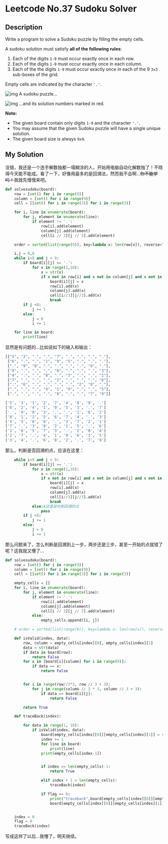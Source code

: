 # Leetcode No.37 Sudoku Solver

## Description

Write a program to solve a Sudoku puzzle by filling the empty cells.

A sudoku solution must satisfy **all of the following rules**:

1. Each of the digits `1-9` must occur exactly once in each row.
2. Each of the digits `1-9` must occur exactly once in each column.
3. Each of the the digits `1-9` must occur exactly once in each of the 9 `3x3` sub-boxes of the grid.

Empty cells are indicated by the character `'.'`.

![img](https://upload.wikimedia.org/wikipedia/commons/thumb/f/ff/Sudoku-by-L2G-20050714.svg/250px-Sudoku-by-L2G-20050714.svg.png)
A sudoku puzzle...

![img](https://upload.wikimedia.org/wikipedia/commons/thumb/3/31/Sudoku-by-L2G-20050714_solution.svg/250px-Sudoku-by-L2G-20050714_solution.svg.png)
...and its solution numbers marked in red.

**Note:**

- The given board contain only digits `1-9` and the character `'.'`.
- You may assume that the given Sudoku puzzle will have a single unique solution.
- The given board size is always `9x9`.

## My Solution

没错，我还是一个连手解数独都一塌糊涂的人，开始用电脑自动化解数独了！不晓得今天能不能成。看了一下，好像用最多的是回溯法，然而我不会啊...~~你不能学吗！~~我就先慢慢来吧。

```python
def solvesudoku(board):
    row = [set() for i in range(9)]
    column = [set() for i in range(9)]
    cell = [[set() for i in range(3)] for i in range(3)]

    for i, line in enumerate(board):
        for j, element in enumerate(line):
            if element != '.':
                row[i].add(element)
                column[j].add(element)
                cell[i // 3][j // 3].add(element)

    order = sorted(list(range(9)), key=lambda x: len(row[x]), reverse=True)

    i,j = 0,0
    while i<9 and j < 9:
        if board[i][j] == '.':
            for x in range(1,10):
                x = str(x)
                if x not in row[i] and x not in column[j] and x not in cell[i//3][j//3]:
                    board[i][j] = x
                    row[i].add(x)
                    column[j].add(x)
                    cell[i//3][j//3].add(x)
                    break
        if j <8:
            j += 1
        else:
            j = 0
            i += 1

    for line in board:
        print(line)
```

显然是有问题的...比如说如下的输入和输出：

```python
[["5", "3", ".", ".", "7", ".", ".", ".", "."],
 ["6", ".", ".", "1", "9", "5", ".", ".", "."],
 [".", "9", "8", ".", ".", ".", ".", "6", "."],
 ["8", ".", ".", ".", "6", ".", ".", ".", "3"],
 ["4", ".", ".", "8", ".", "3", ".", ".", "1"],
 ["7", ".", ".", ".", "2", ".", ".", ".", "6"],
 [".", "6", ".", ".", ".", ".", "2", "8", "."],
 [".", ".", ".", "4", "1", "9", ".", ".", "5"],
 [".", ".", ".", ".", "8", ".", ".", "7", "9"]]

['5', '3', '1', '2', '7', '4', '8', '9', '.']
['6', '2', '4', '1', '9', '5', '3', '.', '7']
['.', '9', '8', '3', '.', '.', '1', '6', '2']
['8', '1', '2', '5', '6', '7', '4', '.', '3']
['4', '5', '6', '8', '.', '3', '7', '2', '1']
['7', '.', '3', '9', '2', '1', '5', '.', '6']
['1', '6', '5', '7', '3', '.', '2', '8', '4']
['2', '7', '.', '4', '1', '9', '6', '3', '5']
['3', '4', '.', '6', '8', '2', '.', '7', '9']
```

那么，判断是否回溯的点，应该在这里：

```python
    while i<9 and j < 9:
        if board[i][j] == '.':
            for x in range(1,10):
                x = str(x)
                if x not in row[i] and x not in column[j] and x not in cell[i//3][j//3]:
                    board[i][j] = x
                    row[i].add(x)
                    column[j].add(x)
                    cell[i//3][j//3].add(x)
                    break
			else:#这里是判断回溯的点
                pass
        if j <8:
            j += 1
        else:
            j = 0
            i += 1
```

那么问题来了，怎么判断是回溯到上一步，两步还是三步，甚至一开始的点就错了呢？这我就又懵了...

```python
def solvesudoku(board):
    row = [set() for i in range(9)]
    column = [set() for i in range(9)]
    cell = [[set() for i in range(3)] for i in range(3)]

    empty_cells = []
    for i, line in enumerate(board):
        for j, element in enumerate(line):
            if element != '.':
                row[i].add(element)
                column[j].add(element)
                cell[i // 3][j // 3].add(element)
            else:
                empty_cells.append([i, j])

    # order = sorted(list(range(9)), key=lambda x: len(row[x]), reverse=True)

    def isValid(index, data):
        row, column = empty_cells[index][0], empty_cells[index][1]
        data = str(data)
        if data in board[row]:
            return False
        for x in [board[i][column] for i in range(9)]:
            if data == x:
                return False


        for i in range(row//3*3, row // 3 + 3):
            for j in range(column // 3 * 3, column // 3 + 3):
                if data == board[i][j]:
                    return False

        return True

    def traceBack(index):

        for data in range(1, 10):
            if isValid(index, data):
                board[empty_cells[index][0]][empty_cells[index][1]] = str(data)
                index += 1
                for line in board:
                    print(line)
                print(empty_cells[index-1])


                if index == len(empty_cells)-1:
                    return True

                elif index + 1 < len(empty_cells):
                    traceBack(index)

                if flag == 0:
                    print("traceback",board[empty_cells[index][0]][empty_cells[index][1]])
                    board[empty_cells[index][0]][empty_cells[index][1]] = '.'


    index = 0
    flag = 0
    traceBack(index)
```

写成这样了以后...我懵了，明天继续。

